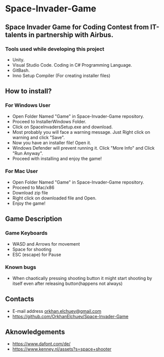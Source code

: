 # Space-Invader-Game
## Space Invader Game for Coding Contest from IT-talents in partnership with Airbus.

### Tools used while developing this project
- Unity.
- Visual Studio Code. Coding in C# Programming Language.
- GitBash.
- Inno Setup Compiler (For creating installer files)
## How to install?
### For Windows User
- Open Folder Named "Game" in Space-Invader-Game repository.
- Proceed to InstallerWindows Folder.
- Click on SpaceInvadersSetup.exe and download.
- Most probably you will face a warning message. Just Right click on warning and click "Save".
- Now you have an installer file! Open it.
- Windows Defender will prevent running it. Click "More Info" and Click "Run Anyway".
- Proceed with installing and enjoy the game!
### For Mac User
- Open Folder Named "Game" in Space-Invader-Game repository.
- Proceed to Mac/x86 
- Download zip file
- Right click on downloaded file and Open.
- Enjoy the game!
## Game Description
### Game Keyboards
- WASD and Arrows for movement
- Space for shooting
- ESC (escape) for Pause
### Known bugs
- When chaotically pressing shooting button it might start shooting by itself even after releasing button(happens not always)
## Contacts 
- E-mail address orkhan.elchuev@gmail.com
- https://github.com/OrkhanElchuev/Space-Invader-Game
## Aknowledgements
- https://www.dafont.com/de/
- https://www.kenney.nl/assets?s=space+shooter
